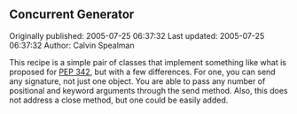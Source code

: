 ## Concurrent Generator

Originally published: 2005-07-25 06:37:32
Last updated: 2005-07-25 06:37:32
Author: Calvin Spealman

This recipe is a simple pair of classes that implement something like what is proposed for <a href="http://www.python.org/peps/pep-0342.html">PEP 342</a>, but with a few differences. For one, you can send any signature, not just one object. You are able to pass any number of positional and keyword arguments through the send method. Also, this does not address a close method, but one could be easily added.
